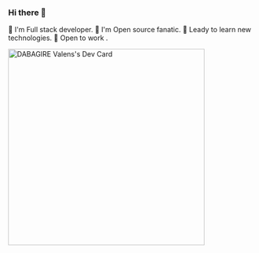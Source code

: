 ### Hi there 👋

<!--
**dabagirevalens/dabagirevalens** is a ✨ _special_ ✨ repository because its `README.md` (this file) appears on your GitHub profile.

Here are some ideas to get you started:

- 🔭 I’m currently working on ...
- 🌱 I’m currently learning ...
- 👯 I’m looking to collaborate on ...
- 🤔 I’m looking for help with ...
- 💬 Ask me about ...
- 📫 How to reach me: ...
- 😄 Pronouns: ...
- ⚡ Fun fact: ...
-->

💫 I'm Full stack developer.
💫 I'm Open source fanatic.
🏫 Leady to learn new technologies.
💪 Open to work .

<a href="https://app.daily.dev/dabagirevalens"><img src="https://api.daily.dev/devcards/b06933be1bff4545a6a3bcaea59b7cc2.png?r=1tw" width="400" alt="DABAGIRE Valens's Dev Card"/></a>
